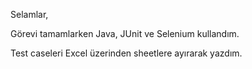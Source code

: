 Selamlar,

Görevi tamamlarken Java, JUnit ve Selenium kullandım.

Test caseleri Excel üzerinden sheetlere ayırarak yazdım.
